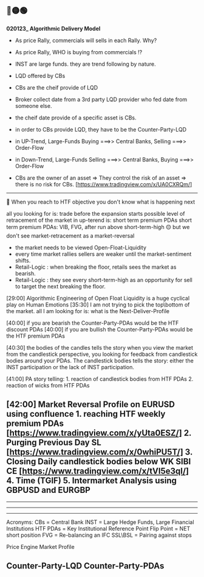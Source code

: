 🔴🟡🟢
------------------------------------------------------------------------------------
**020123_ Algorithmic Delivery Model**
- As price Rally, commercials will sells in each Rally. Why?
- As price Rally, WHO is buying from commercials !? 

- INST are large funds. they are trend following by nature.
- LQD offered by CBs
- CBs are the cheif provide of LQD
- Broker collect date from a 3rd party LQD provider who fed date from someone else.
- the cheif date provide of a specific asset is CBs.
- in order to CBs provide LQD, they have to be the Counter-Party-LQD

- in UP-Trend, Large-Funds Buying ===>> Central Banks, Selling ===>> Order-Flow
- in Down-Trend, Large-Funds Selling ===>> Central Banks, Buying ===>> Order-Flow

- CBs are the owner of an asset => They control the risk of an asset => there is no risk for CBs.
[https://www.tradingview.com/x/UA0CXRQm/]
------------------------------

🔴 When you reach to HTF objective you don't know what is happening next 

all you looking for is: trade before the expansion starts
possible level of retracement of the market in up-terend is: short term premium PDAs
short term premium PDAs: VIB, FVG, after run above short-term-high
🟡 but we don't see market-retracement as a market-reversal
- the market needs to be viewed Open-Float-Liquidity
- every time market rallies sellers are weaker until the market-sentiment shifts.
- Retail-Logic : when breaking the floor, retails sees the market as bearish.
- Retail-Logic : they see every short-term-high as an opportunity for sell to target the next breaking the floor.

[29:00] Algorithmic Engineering of Open Float Liquidity is a huge cyclical play on Human Emotions
[35:30] I am not trying to pick the top\bottom of the market. 
        all I am looking for is: what is the Next-Deliver-Profile

[40:00] if you are bearish the Counter-Party-PDAs would be the HTF discount PDAs
[40:00] if you are bullish the Counter-Party-PDAs would be the HTF premium PDAs

[40:30] the bodies of the candles tells the story
        when you view the market from the candlestick perspective, 
        you looking for feedback from candlestick bodies around your PDAs.
        The candlestick bodies tells the story: either the INST participation or the lack of INST participation.
        
[41:00] PA story telling: 
        1. reaction of candlestick bodies from HTF PDAs
        2. reaction of wicks from HTF PDAs

[42:00] Market Reversal Profile on EURUSD using confluence
        1. reaching HTF weekly premium PDAs [https://www.tradingview.com/x/yUta0ESZ/]
        2. Purging Previous Day SL [https://www.tradingview.com/x/0whiPU5T/]
        3. Closing Daily candlestick bodies below WK SIBI CE [https://www.tradingview.com/x/tVI5e3qI/]
        4. Time (TGIF)
        5. Intermarket Analysis using GBPUSD and EURGBP
------------------------------------------------------------------------------------

------------------------------------------------------------------------------------
------------------------------------------------------------------------------------


------------------------------------------------------------------------------------
Acronyms:
CBs         = Central Bank
INST        = Large Hedge Funds, Large Financial Institutions
HTF PDAs    = Key Institutional Reference Point 
Flip Point  = NET short position 
FVG         = Re-balancing an IFC
SSL\BSL     = Pairing against stops

Price Engine
Market Profile

Counter-Party-LQD
Counter-Party-PDAs 
------------------------------------------------------------------------------------


